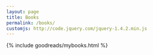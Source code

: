 ```yaml
---
layout: page
title: Books
permalink: /books/
customjs: http://code.jquery.com/jquery-1.4.2.min.js
---
```


{% include goodreads/mybooks.html %}
